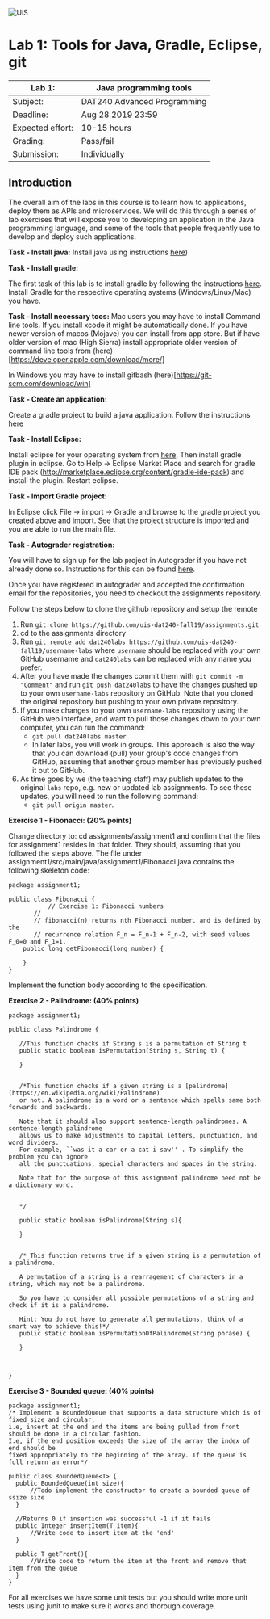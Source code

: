 ![UiS](https://www.uis.no/getfile.php/13391907/Biblioteket/Logo%20og%20veiledninger/UiS_liggende_logo_liten.png)

# Lab 1: Tools for Java, Gradle, Eclipse, git

| Lab 1:		| Java programming tools		|
| -------------------- 	| ------------------------------------- |
| Subject: 		| DAT240 Advanced Programming 		|
| Deadline:		| Aug 28 2019 23:59			|
| Expected effort:	| 10-15 hours 				|
| Grading: 		| Pass/fail 				|
| Submission: 		| Individually				|

## Introduction

The overall aim of the labs in this course is to learn how to applications,
deploy them as APIs and microservices. We will do this through a series of
lab exercises that will expose you to developing an application in the Java programming language, and some of
the tools that people frequently use to develop and deploy such applications.

**Task - Install java:**
Install java using instructions [here](https://java.com/en/download/help/download_options.xml))

**Task - Install gradle:**

The first task of this lab is to install gradle by following the instructions [here](https://docs.gradle.org/current/userguide/installation.html). Install Gradle for the respective operating systems (Windows/Linux/Mac) you have. 

**Task - Install necessary toos:**
Mac users you may have to install Command line tools. If you install xcode it might be automatically done. If you have newer version of macos (Mojave) you can install from app store. But if have older version of mac (High Sierra) install appropriate older version of command line tools from (here)[https://developer.apple.com/download/more/]

In Windows you may have to install gitbash (here)[https://git-scm.com/download/win]

**Task - Create an application:**

Create a gradle project to build a java application. Follow the instructions [here](https://guides.gradle.org/building-java-applications/)

**Task - Install Eclipse:**

Install eclipse for your operating system from [here](https://www.eclipse.org). Then install gradle plugin in eclipse. Go to Help -> Eclipse Market Place and search for gradle IDE pack (http://marketplace.eclipse.org/content/gradle-ide-pack) and install the plugin. Restart eclipse.


**Task - Import Gradle project:**

In Eclipse click File -> import -> Gradle and browse to the gradle project you created above and import. See that the project structure is imported and you are able to run the main file.


**Task - Autograder registration:**

You will have to sign up for the lab project in Autograder if you have not
already done so. Instructions for this can be found
[here](https://github.com/uis-dat240-fall19/course-info/blob/master/autograder-registration.md).

Once you have registered in autograder and accepted the confirmation email for the repositories, you need to checkout the assignments repository.

Follow the steps below to clone the github repository and setup the remote

1. Run `git clone https://github.com/uis-dat240-fall19/assignments.git`
2. cd to the assignments directory 
3. Run `git remote add dat240labs https://github.com/uis-dat240-fall19/username-labs`  where `username` should be replaced with your own GitHub username and `dat240labs` can be replaced with any name you prefer.
4. After you have made the changes commit them with `git commit -m "Comment"` and run `git push dat240labs` to have the changes pushed up to your own `username-labs` repository on GitHub. Note that you cloned the original repository but pushing to your own private repository. 
5.  If you make changes to your own `username-labs` repository using the GitHub
   web interface, and want to pull those changes down to your own computer, you
   can run the command: 
	* `git pull dat240labs master` 
	* In later labs, you will work in groups. This approach is also the way that you can download (pull) your group's code changes from GitHub, assuming that another group member has previously pushed it out to GitHub.
6. As time goes by we (the teaching staff) may publish updates to the
   original `labs` repo, e.g. new or updated lab assignments. To see these 
   updates, you will need to run the following command: 
	*  `git pull origin master`.

**Exercise 1 - Fibonacci: (20% points)**

Change directory to: cd assignments/assignment1 and confirm that the files for assignment1 resides in that folder. They should, assuming that you followed the steps above. The file under assignment1/src/main/java/assignment1/Fibonacci.java contains the following skeleton code:

```
package assignment1;

public class Fibonacci {
     	   // Exercise 1: Fibonacci numbers
	   //
	   // fibonacci(n) returns nth Fibonacci number, and is defined by the
	   // recurrence relation F_n = F_n-1 + F_n-2, with seed values F_0=0 and F_1=1.
	public long getFibonacci(long number) {
		
	}
}

```

 Implement the function body according to the specification. 
 
 **Exercise 2 - Palindrome: (40% points)**
 
 ```
 package assignment1;

public class Palindrome {
	
	//This function checks if String s is a permutation of String t
	public static boolean isPermutation(String s, String t) {
		
	}
	
	
	/*This function checks if a given string is a [palindrome](https://en.wikipedia.org/wiki/Palindrome) 
	or not. A palindrome is a word or a sentence which spells same both forwards and backwards. 
	
	Note that it should also support sentence-length palindromes. A sentence-length palindrome 
	allows us to make adjustments to capital letters, punctuation, and word dividers. 
	For example, ``was it a car or a cat i saw'' . To simplify the problem you can ignore 
	all the punctuations, special characters and spaces in the string. 
	
	Note that for the purpose of this assignment palindrome need not be a dictionary word.
	
	
	*/
	
	public static boolean isPalindrome(String s){
		
	}
	

	/* This function returns true if a given string is a permutation of a palindrome.
	
	A permutation of a string is a rearragement of characters in a string, which may not be a palindrome. 
	
	So you have to consider all possible permutations of a string and check if it is a palindrome.
	
	Hint: You do not have to generate all permutations, think of a smart way to achieve this!*/
	public static boolean isPermutationOfPalindrome(String phrase) {
		
	}
	
	

}

 ```
 
  **Exercise 3 - Bounded queue: (40% points)**
  ```
  package assignment1;
/* Implement a BoundedQueue that supports a data structure which is of fixed size and circular,
i.e, insert at the end and the items are being pulled from front should be done in a circular fashion.
I.e, if the end position exceeds the size of the array the index of end should be
fixed appropriately to the beginning of the array. If the queue is full return an error*/

public class BoundedQueue<T> {
	public BoundedQueue(int size){
		//Todo implement the constructor to create a bounded queue of ssize size
	}
	
	//Returns 0 if insertion was successful -1 if it fails
	public Integer insertItem(T item){
		//Write code to insert item at the 'end'
	}
	
	public T getFront(){
		//Write code to return the item at the front and remove that item from the queue
	}
}
  ```
  
For all exercises we have some unit tests but you should write more unit tests using junit to make sure it works and thorough coverage.
